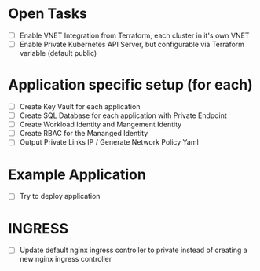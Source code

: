 # Open Tasks
- [ ] Enable VNET Integration from Terraform, each cluster in it's own VNET
- [ ] Enable Private Kubernetes API Server, but configurable via Terraform variable (default public)

# Application specific setup (for each)
- [ ] Create Key Vault for each application
- [ ] Create SQL Database for each application with Private Endpoint
- [ ] Create Workload Identity and Mangement Identity
- [ ] Create RBAC for the Mananged Identity
- [ ] Output Private Links IP / Generate Network Policy Yaml
# Example Application
- [ ] Try to deploy application

# INGRESS
- [ ] Update default nginx ingress controller to private instead of creating a new nginx ingress controller